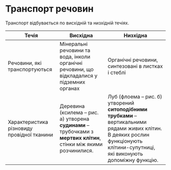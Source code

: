# Транспорт речовин

Транспорт вiдбувається по висхiднiй та низхiднiй течiях.

| Течiя | Висхiдна | Низхiдна |
| -- | -- | -- |
| Речовини, якi транспортуються | Мiнеральнi речовини та вода, iнколи органiчнi речовини, що вiдкладалися у пiдземних органах | Органiчнi речовини, синтезованi в листках i стеблi|
| Характеристика рiзновиду провiдної тканини  |Деревина (ксилема – рис. а) утворена <b>судинами</b> – трубочками з <b>мертвих клiтин</b>, стiнки мiж якими розчинилися. | Луб (флоема – рис. б) утворений <b>ситоподiбними трубками</b> – вертикальними рядами живих клiтин. В деяких рослин функцiонують клiтини-супутницi, якi виконують допомiжну функцiю. |
